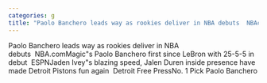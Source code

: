 ```yaml
---
categories: g
title: "Paolo Banchero leads way as rookies deliver in NBA debuts  NBAcom"
---
```

Paolo Banchero leads way as rookies deliver in NBA debuts&nbsp;&nbsp;NBA.comMagic"s Paolo Banchero first since LeBron with 25-5-5 in debut&nbsp;&nbsp;ESPNJaden Ivey"s blazing speed, Jalen Duren inside presence have made Detroit Pistons fun again&nbsp;&nbsp;Detroit Free PressNo. 1 Pick Paolo Banchero